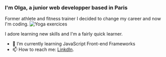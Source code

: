 ### I'm Olga, a junior web developper based in Paris

Former athlete and fitness trainer I decided to change my career and now I'm coding.
![Yoga exercices](https://media.giphy.com/media/3o7bugNevAGsUfPSMM/giphy.gif?cid=790b7611965a6f21df4aceff281a54852b48d07b6de11b5c&rid=giphy.gif&ct=g)

I adore learning new skills and I'm a fairly quick learner.

- 🌱 I’m currently learning JavaScript Front-end Frameworks
- 📫 How to reach me: [LinkdIn](https://www.linkedin.com/in/olga-spirkina/).
